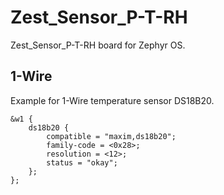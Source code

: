 # Zest_Sensor_P-T-RH

Zest_Sensor_P-T-RH board for Zephyr OS.

## 1-Wire
Example for 1-Wire temperature sensor DS18B20.

```dts
&w1 {
	ds18b20 {
		compatible = "maxim,ds18b20";
		family-code = <0x28>;
		resolution = <12>;
		status = "okay";
	};
};
```

